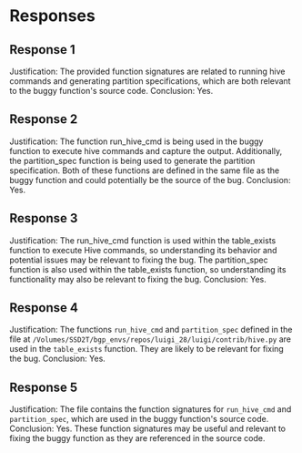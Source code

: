 # Responses
## Response 1
Justification: The provided function signatures are related to running hive commands and generating partition specifications, which are both relevant to the buggy function's source code.
Conclusion: Yes.

## Response 2
Justification: The function run_hive_cmd is being used in the buggy function to execute hive commands and capture the output. Additionally, the partition_spec function is being used to generate the partition specification. Both of these functions are defined in the same file as the buggy function and could potentially be the source of the bug.
Conclusion: Yes.

## Response 3
Justification: The run_hive_cmd function is used within the table_exists function to execute Hive commands, so understanding its behavior and potential issues may be relevant to fixing the bug. The partition_spec function is also used within the table_exists function, so understanding its functionality may also be relevant to fixing the bug.
Conclusion: Yes.

## Response 4
Justification: The functions `run_hive_cmd` and `partition_spec` defined in the file at `/Volumes/SSD2T/bgp_envs/repos/luigi_28/luigi/contrib/hive.py` are used in the `table_exists` function. They are likely to be relevant for fixing the bug.
Conclusion: Yes.

## Response 5
Justification: The file contains the function signatures for `run_hive_cmd` and `partition_spec`, which are used in the buggy function's source code.
Conclusion: Yes. These function signatures may be useful and relevant to fixing the buggy function as they are referenced in the source code.

